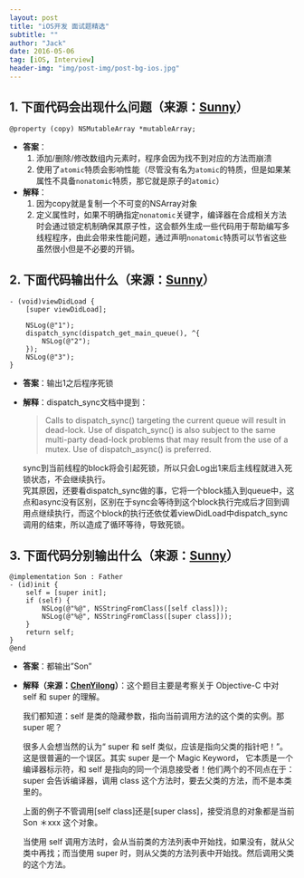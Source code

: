 ```yaml
---
layout: post
title: "iOS开发 面试题精选"
subtitle: ""
author: "Jack"
date: 2016-05-06
tag: [iOS, Interview]
header-img: "img/post-img/post-bg-ios.jpg"
---
```


## 1. 下面代码会出现什么问题（来源：[Sunny](http://blog.sunnyxx.com/2014/03/06/ios_exam_0_key/)）

```
@property (copy) NSMutableArray *mutableArray;
```

- **答案**：
  1. 添加/删除/修改数组内元素时，程序会因为找不到对应的方法而崩溃
  2. 使用了`atomic`特质会影响性能（尽管没有名为`atomic`的特质，但是如果某属性不具备`nonatomic`特质，那它就是原子的`atomic`）
- **解释**：
  1. 因为copy就是复制一个不可变的NSArray对象
  2. 定义属性时，如果不明确指定`nonatomic`关键字，编译器在合成相关方法时会通过锁定机制确保其原子性，这会额外生成一些代码用于帮助编写多线程程序，由此会带来性能问题，通过声明`nonatomic`特质可以节省这些虽然很小但是不必要的开销。



## 2. 下面代码输出什么（来源：[Sunny](http://blog.sunnyxx.com/2014/03/06/ios_exam_0_key/)）

```
- (void)viewDidLoad {
    [super viewDidLoad];

    NSLog(@"1");
    dispatch_sync(dispatch_get_main_queue(), ^{
        NSLog(@"2");
    });
    NSLog(@"3");
}
```

- **答案**：输出1之后程序死锁  
- **解释**：dispatch_sync文档中提到：  

  > Calls to dispatch_sync() targeting the current queue will result in dead-lock. Use of dispatch_sync() is also subject to the same multi-party dead-lock problems that may result from the use of a mutex. Use of dispatch_async() is preferred.

  sync到当前线程的block将会引起死锁，所以只会Log出1来后主线程就进入死锁状态，不会继续执行。  
  究其原因，还要看dispatch_sync做的事，它将一个block插入到queue中，这点和async没有区别，区别在于sync会等待到这个block执行完成后才回到调用点继续执行，而这个block的执行还依仗着viewDidLoad中dispatch_sync调用的结束，所以造成了循环等待，导致死锁。

## 3. 下面代码分别输出什么（来源：[Sunny](http://blog.sunnyxx.com/2014/03/06/ios_exam_0_key/)）

```
@implementation Son : Father
- (id)init {
    self = [super init];
    if (self) {
        NSLog(@"%@", NSStringFromClass([self class]));
        NSLog(@"%@", NSStringFromClass([super class]));
    }
    return self;
}
@end
```

- **答案**：都输出”Son”
- **解释（来源：[ChenYilong](https://github.com/ChenYilong/iOSInterviewQuestions/blob/master/01%E3%80%8A%E6%8B%9B%E8%81%98%E4%B8%80%E4%B8%AA%E9%9D%A0%E8%B0%B1%E7%9A%84iOS%E3%80%8B%E9%9D%A2%E8%AF%95%E9%A2%98%E5%8F%82%E8%80%83%E7%AD%94%E6%A1%88/%E3%80%8A%E6%8B%9B%E8%81%98%E4%B8%80%E4%B8%AA%E9%9D%A0%E8%B0%B1%E7%9A%84iOS%E3%80%8B%E9%9D%A2%E8%AF%95%E9%A2%98%E5%8F%82%E8%80%83%E7%AD%94%E6%A1%88%EF%BC%88%E4%B8%8A%EF%BC%89.md)）**：这个题目主要是考察关于 Objective-C 中对 self 和 super 的理解。

  我们都知道：self 是类的隐藏参数，指向当前调用方法的这个类的实例。那 super 呢？

  很多人会想当然的认为“ super 和 self 类似，应该是指向父类的指针吧！”。这是很普遍的一个误区。其实 super 是一个 Magic Keyword， 它本质是一个编译器标示符，和 self 是指向的同一个消息接受者！他们两个的不同点在于：super 会告诉编译器，调用 class 这个方法时，要去父类的方法，而不是本类里的。

  上面的例子不管调用[self class]还是[super class]，接受消息的对象都是当前 Son ＊xxx 这个对象。

  当使用 self 调用方法时，会从当前类的方法列表中开始找，如果没有，就从父类中再找；而当使用 super 时，则从父类的方法列表中开始找。然后调用父类的这个方法。

